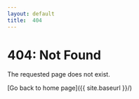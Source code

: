 ```yaml
---
layout: default
title:  404
---
```


# 404: Not Found

The requested page does not exist.

[Go back to home page]({{ site.baseurl }}/)
